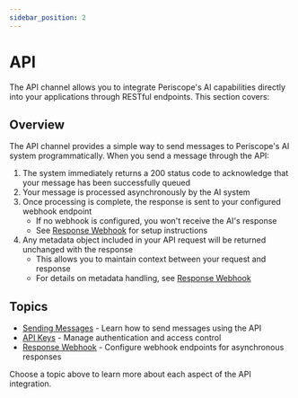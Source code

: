 ```yaml
---
sidebar_position: 2
---
```


# API

The API channel allows you to integrate Periscope's AI capabilities directly into your applications through RESTful endpoints. This section covers:

## Overview

The API channel provides a simple way to send messages to Periscope's AI system programmatically. When you send a message through the API:

1. The system immediately returns a 200 status code to acknowledge that your message has been successfully queued
2. Your message is processed asynchronously by the AI system
3. Once processing is complete, the response is sent to your configured webhook endpoint
   - If no webhook is configured, you won't receive the AI's response
   - See [Response Webhook](./response-webhook.md) for setup instructions
4. Any metadata object included in your API request will be returned unchanged with the response
   - This allows you to maintain context between your request and response
   - For details on metadata handling, see [Response Webhook](./response-webhook.md)

## Topics

- [Sending Messages](./sending-messages.md) - Learn how to send messages using the API
- [API Keys](./api-keys.md) - Manage authentication and access control
- [Response Webhook](./response-webhook.md) - Configure webhook endpoints for asynchronous responses

Choose a topic above to learn more about each aspect of the API integration.
